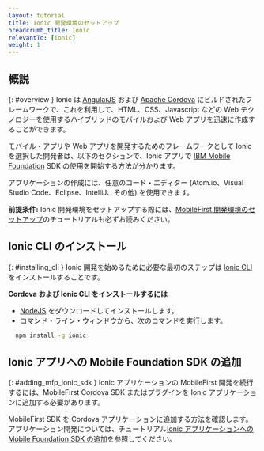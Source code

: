 ```yaml
---
layout: tutorial
title: Ionic 開発環境のセットアップ
breadcrumb_title: Ionic
relevantTo: [ionic]
weight: 1
---
```

<!-- NLS_CHARSET=UTF-8 -->
## 概説
{: #overview }
Ionic は [AngularJS](https://angularjs.org/) および [Apache Cordova](https://cordova.apache.org/) にビルドされたフレームワークで、これを利用して、HTML、CSS、Javascript などの Web テクノロジーを使用するハイブリッドのモバイルおよび Web アプリを迅速に作成することができます。

モバイル・アプリや Web アプリを開発するためのフレームワークとして Ionic を選択した開発者は、以下のセクションで、Ionic アプリで [IBM Mobile Foundation](http://mobilefirstplatform.ibmcloud.com) SDK の使用を開始する方法が分かります。

アプリケーションの作成には、任意のコード・エディター (Atom.io、Visual Studio Code、Eclipse、IntelliJ、その他) を使用できます。

**前提条件:** Ionic 開発環境をセットアップする際には、[MobileFirst 開発環境のセットアップ](https://mobilefirstplatform.ibmcloud.com/tutorials/en/foundation/8.0/installation-configuration/development/mobilefirst)のチュートリアルも必ずお読みください。

## Ionic CLI のインストール
{: #installing_cli }
Ionic 開発を始めるために必要な最初のステップは [Ionic CLI](https://ionicframework.com/docs/cli/) をインストールすることです。

**Cordova および Ionic CLI をインストールするには**

* [NodeJS](https://nodejs.org/en/) をダウンロードしてインストールします。
* コマンド・ライン・ウィンドウから、次のコマンドを実行します。
```bash  
  npm install -g ionic
```  

## Ionic アプリへの Mobile Foundation SDK の追加
{: #adding_mfp_ionic_sdk }
Ionic アプリケーションの MobileFirst 開発を続行するには、MobileFirst Cordova SDK またはプラグインを Ionic アプリケーションに追加する必要があります。

MobileFirst SDK を Cordova アプリケーションに追加する方法を確認します。
アプリケーション開発については、チュートリアル[Ionic アプリケーションへの Mobile Foundation SDK の追加]({{site.baseurl}}/tutorials/en/foundation/8.0/application-development/sdk/ionic)を参照してください。
